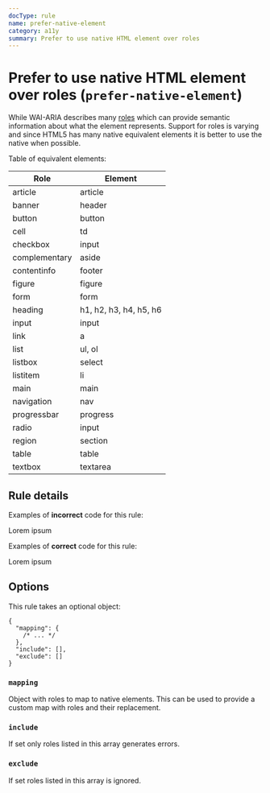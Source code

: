```yaml
---
docType: rule
name: prefer-native-element
category: a11y
summary: Prefer to use native HTML element over roles
---
```


# Prefer to use native HTML element over roles (`prefer-native-element`)

While WAI-ARIA describes many [roles][wai-aria-roles] which can provide semantic information about what the element represents.
Support for roles is varying and since HTML5 has many native equivalent elements it is better to use the native when possible.

[wai-aria-roles]: https://www.w3.org/TR/wai-aria-1.1/#role_definitions

Table of equivalent elements:

<!-- [html-validate-disable-block element-required-attributes: marked does not generate tables with scope attribute] -->

| Role          | Element                |
| ------------- | ---------------------- |
| article       | article                |
| banner        | header                 |
| button        | button                 |
| cell          | td                     |
| checkbox      | input                  |
| complementary | aside                  |
| contentinfo   | footer                 |
| figure        | figure                 |
| form          | form                   |
| heading       | h1, h2, h3, h4, h5, h6 |
| input         | input                  |
| link          | a                      |
| list          | ul, ol                 |
| listbox       | select                 |
| listitem      | li                     |
| main          | main                   |
| navigation    | nav                    |
| progressbar   | progress               |
| radio         | input                  |
| region        | section                |
| table         | table                  |
| textbox       | textarea               |

## Rule details

Examples of **incorrect** code for this rule:

<validate name="incorrect" rules="prefer-native-element">
	<div role="main">
	  <p>Lorem ipsum</p>
	</div>
</validate>

Examples of **correct** code for this rule:

<validate name="correct" rules="prefer-native-element">
	<main>
	  <p>Lorem ipsum</p>
	</main>
</validate>

## Options

This rule takes an optional object:

```jsonc
{
  "mapping": {
    /* ... */
  },
  "include": [],
  "exclude": []
}
```

### `mapping`

Object with roles to map to native elements.
This can be used to provide a custom map with roles and their replacement.

### `include`

If set only roles listed in this array generates errors.

### `exclude`

If set roles listed in this array is ignored.
